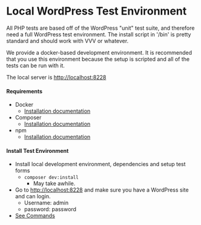 # Local WordPress Test Environment
All PHP tests are based off of the WordPress "unit" test suite, and therefore need a full WordPress test environment. The install script in '/bin' is pretty standard and should work with VVV or whatever.

We provide a docker-based development environment. It is recommended that you use this environment because the setup is scripted and all of the tests can be run with it.

The local server is [http://localhost:8228](http://localhost:8228)


#### Requirements
* Docker
    - [Installation documentation](https://docs.docker.com/install/)
* Composer
    - [Installation documentation](https://getcomposer.org/doc/00-intro.md#installation-linux-unix-osx)
* npm
    - [Installation documentation](https://www.npmjs.com/get-npm)
    
    
#### Install Test Environment
* Install local development environment, dependencies and setup test forms
    - `composer dev:install`
        -  May take awhile.
* Go to [http://localhost:8228](http://localhost:8228) and make sure you have a WordPress site and can login.
    - Username: admin
    - password: password
* [See Commands](https://github.com/CalderaWP/Caldera-Forms/tree/develop#composer)
